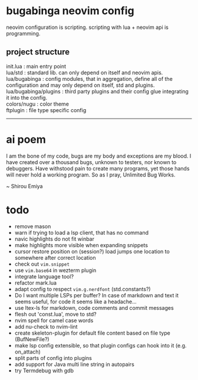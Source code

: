 # bugabinga neovim config

neovim configuration is scripting.
scripting with lua + neovim api is programming.

## project structure

init.lua
: main entry point
\
lua/std
: standard lib. can only depend on itself and neovim apis.
\
lua/bugabinga
: config modules, that in aggregation, define all of the configuration and may
only depend on itself, std and plugins.
\
lua/bugabinga/plugins
: third party plugins and their config glue integrating it into the config.
\
colors/nugu
: color theme
\
ftplugin
: file type specific config

----------

# ai poem

I am the bone of my code, bugs are my body and exceptions are my blood.
I have created over a thousand bugs, unknown to testers, nor known to debuggers.
Have withstood pain to create many programs, yet those hands will never hold a
working program.
So as I pray, Unlimited Bug Works.

~ Shirou Emiya

# todo

* remove mason
* warn if trying to load a lsp client, that has no command
* navic highlights do not fit winbar
* make highlights more visible when expanding snippets
* cursor restore position on (session?) load jumps one location to somewhere
  after correct location
* check out `vim.snippet`
* use `vim.base64` in wezterm plugin
* integrate language tool?
* refactor mark.lua
* adapt config to respect `vim.g.nerdfont` (std.constants?)
* Do I want multiple LSPs per buffer?
  In case of markdown and text it seems useful, for code it seems like a
  headache...
* use ltex-ls for markdown, code comments and commit messages
* flesh out 'const.lua', move to std?
* nvim spell for camel case words
* add nu-check to nvim-lint
* create skeleton-plugin for default file content based on file type
  (BufNewFile?)
* make lsp config extensible, so that plugin configs can hook into it (e.g.
  on_attach)
* split parts of config into plugins
* add support for Java multi line string in autopairs
* try Termdebug with gdb

